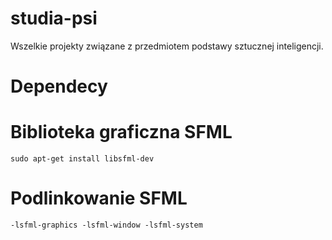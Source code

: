 # studia-psi
Wszelkie projekty związane z przedmiotem podstawy sztucznej inteligencji.

# Dependecy

# Biblioteka graficzna SFML
    sudo apt-get install libsfml-dev
# Podlinkowanie SFML
    -lsfml-graphics -lsfml-window -lsfml-system
